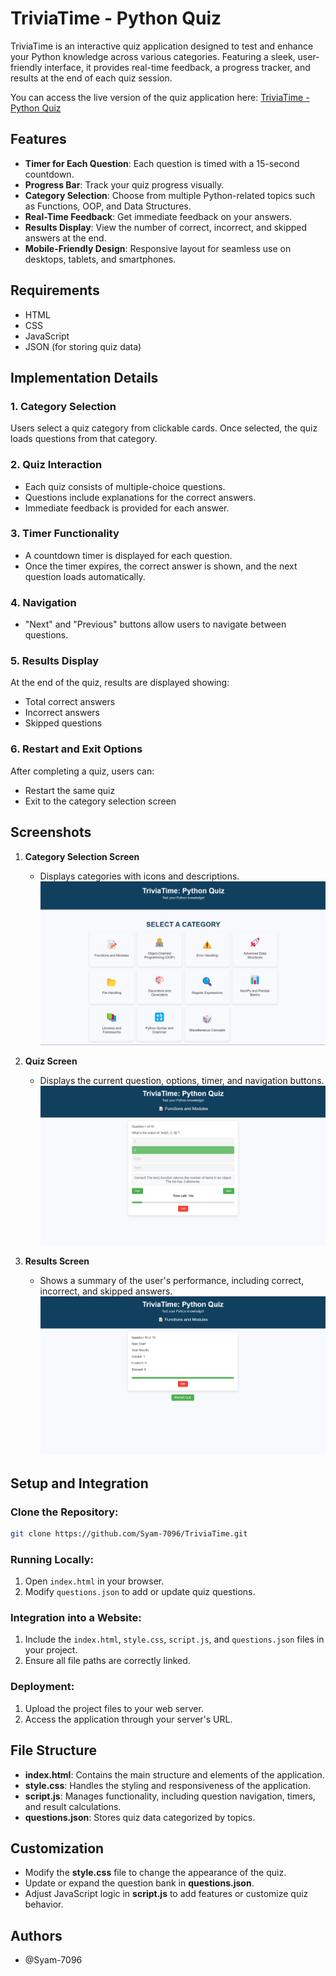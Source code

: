 # TriviaTime - Python Quiz

TriviaTime is an interactive quiz application designed to test and enhance your Python knowledge across various categories. Featuring a sleek, user-friendly interface, it provides real-time feedback, a progress tracker, and results at the end of each quiz session.

You can access the live version of the quiz application here: [TriviaTime - Python Quiz](https://syam-7096.github.io/TriviaTime/)

## Features

- **Timer for Each Question**: Each question is timed with a 15-second countdown.
- **Progress Bar**: Track your quiz progress visually.
- **Category Selection**: Choose from multiple Python-related topics such as Functions, OOP, and Data Structures.
- **Real-Time Feedback**: Get immediate feedback on your answers.
- **Results Display**: View the number of correct, incorrect, and skipped answers at the end.
- **Mobile-Friendly Design**: Responsive layout for seamless use on desktops, tablets, and smartphones.

## Requirements

- HTML
- CSS
- JavaScript
- JSON (for storing quiz data)

## Implementation Details

### 1. Category Selection
Users select a quiz category from clickable cards. Once selected, the quiz loads questions from that category.

### 2. Quiz Interaction
- Each quiz consists of multiple-choice questions.
- Questions include explanations for the correct answers.
- Immediate feedback is provided for each answer.

### 3. Timer Functionality
- A countdown timer is displayed for each question.
- Once the timer expires, the correct answer is shown, and the next question loads automatically.

### 4. Navigation
- "Next" and "Previous" buttons allow users to navigate between questions.

### 5. Results Display
At the end of the quiz, results are displayed showing:
- Total correct answers
- Incorrect answers
- Skipped questions

### 6. Restart and Exit Options
After completing a quiz, users can:
- Restart the same quiz
- Exit to the category selection screen

## Screenshots

1. **Category Selection Screen**
   - Displays categories with icons and descriptions.
   ![Category Selection](https://github.com/Syam-7096/TriviaTime/blob/a9c0e0f53d1265357f4dcce1a9f82d030327f96f/screenshots/Category-Selection.png)

2. **Quiz Screen**
   - Displays the current question, options, timer, and navigation buttons.
   ![Quiz Screen](https://github.com/Syam-7096/TriviaTime/blob/5e5b877795ceda8e598171fe5ba86a98a35c1020/screenshots/Quiz-Screen.png)

3. **Results Screen**
   - Shows a summary of the user's performance, including correct, incorrect, and skipped answers.
   ![Results Screen](https://github.com/Syam-7096/TriviaTime/blob/a9c0e0f53d1265357f4dcce1a9f82d030327f96f/screenshots/Results-Screen.png)

## Setup and Integration

### Clone the Repository:
```bash
git clone https://github.com/Syam-7096/TriviaTime.git
```

### Running Locally:
1. Open `index.html` in your browser.
2. Modify `questions.json` to add or update quiz questions.

### Integration into a Website:
1. Include the `index.html`, `style.css`, `script.js`, and `questions.json` files in your project.
2. Ensure all file paths are correctly linked.

### Deployment:
1. Upload the project files to your web server.
2. Access the application through your server's URL.

## File Structure

- **index.html**: Contains the main structure and elements of the application.
- **style.css**: Handles the styling and responsiveness of the application.
- **script.js**: Manages functionality, including question navigation, timers, and result calculations.
- **questions.json**: Stores quiz data categorized by topics.

## Customization

- Modify the **style.css** file to change the appearance of the quiz.
- Update or expand the question bank in **questions.json**.
- Adjust JavaScript logic in **script.js** to add features or customize quiz behavior.

## Authors

- @Syam-7096
